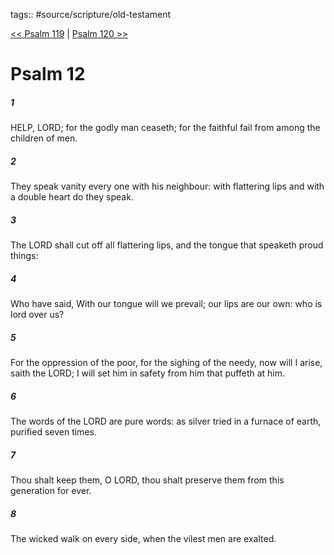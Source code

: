 tags:: #source/scripture/old-testament

[<< Psalm 119](source/scripture/old-testament/19_Psalms/Psalm_119.md) | [Psalm 120 >>](source/scripture/old-testament/19_Psalms/Psalm_120.md)

# Psalm 12

##### 1

HELP, LORD; for the godly man ceaseth; for the faithful fail from among the children of men.

##### 2

They speak vanity every one with his neighbour: with flattering lips and with a double heart do they speak.

##### 3

The LORD shall cut off all flattering lips, and the tongue that speaketh proud things:

##### 4

Who have said, With our tongue will we prevail; our lips are our own: who is lord over us?

##### 5

For the oppression of the poor, for the sighing of the needy, now will I arise, saith the LORD; I will set him in safety from him that puffeth at him.

##### 6

The words of the LORD are pure words: as silver tried in a furnace of earth, purified seven times.

##### 7

Thou shalt keep them, O LORD, thou shalt preserve them from this generation for ever.

##### 8

The wicked walk on every side, when the vilest men are exalted.
